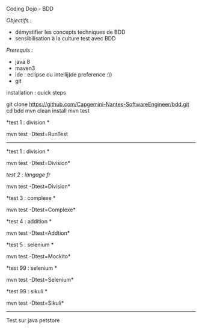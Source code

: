 Coding Dojo - BDD

*Objectifs :*
- démystifier les concepts techniques de BDD
- sensibilisation à la culture test avec BDD


*Prerequis :*
- java 8 
- maven3
- ide : eclipse ou intellij(de preference :))
- git


installation : quick steps

git clone https://github.com/Capgemini-Nantes-SoftwareEngineer/bdd.git
cd bdd
mvn clean install
mvn test


*test 1 : division *

mvn test -Dtest=RunTest



---------


*test 1 : division *

mvn test -Dtest=Division*


*test 2 : langage fr*

mvn test -Dtest=Division*


*test 3 : complexe *

mvn test -Dtest=Complexe*

*test 4 : addition *

mvn test -Dtest=Addtion*


*test 5 : selenium *

mvn test -Dtest=Mockito*

*test 99 : selenium *

mvn test -Dtest=Selenium*

*test 99 : sikuli *

mvn test -Dtest=Sikuli*




------ 



Test sur java petstore

